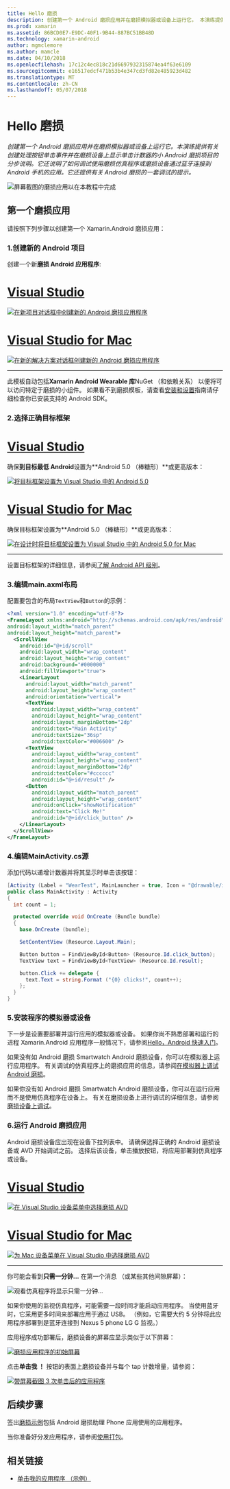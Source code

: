 ```yaml
---
title: Hello 磨损
description: 创建第一个 Android 磨损应用并在磨损模拟器或设备上运行它。 本演练提供有关创建处理按钮单击事件并在磨损设备上显示单击计数器的小 Android 磨损项目的分步说明。 它还说明了如何调试使用磨损仿真程序或磨损设备通过蓝牙连接到 Android 手机的应用。 它还提供有关 Android 磨损的一套调试的提示。
ms.prod: xamarin
ms.assetid: 86BCD0E7-E9DC-40F1-9B44-887BC51BB48D
ms.technology: xamarin-android
author: mgmclemore
ms.author: mamcle
ms.date: 04/10/2018
ms.openlocfilehash: 17c12c4ec818c21d6697932315874ea4f63e6109
ms.sourcegitcommit: e16517edcf471b53b4e347cd3fd82e485923d482
ms.translationtype: MT
ms.contentlocale: zh-CN
ms.lasthandoff: 05/07/2018
---
```

# <a name="hello-wear"></a>Hello 磨损

_创建第一个 Android 磨损应用并在磨损模拟器或设备上运行它。本演练提供有关创建处理按钮单击事件并在磨损设备上显示单击计数器的小 Android 磨损项目的分步说明。它还说明了如何调试使用磨损仿真程序或磨损设备通过蓝牙连接到 Android 手机的应用。它还提供有关 Android 磨损的一套调试的提示。_

![屏幕截图的磨损应用以在本教程中完成](hello-wear-images/example.png)

## <a name="your-first-wear-app"></a>第一个磨损应用

请按照下列步骤以创建第一个 Xamarin.Android 磨损应用：

### <a name="1-create-a-new-android-project"></a>1.创建新的 Android 项目

创建一个新**磨损 Android 应用程序**:

# <a name="visual-studiotabvswin"></a>[Visual Studio](#tab/vswin)

[![在新项目对话框中创建新的 Android 磨损应用程序](hello-wear-images/vs/new-solution-sml.w157.png)](hello-wear-images/vs/new-solution.w157.png#lightbox)

# <a name="visual-studio-for-mactabvsmac"></a>[Visual Studio for Mac](#tab/vsmac)

[![在新的解决方案对话框创建新的 Android 磨损应用程序](hello-wear-images/xs/new-solution-sml.png)](hello-wear-images/xs/new-solution.png#lightbox)

-----


此模板自动包括**Xamarin Android Wearable 库**NuGet （和依赖关系） 以便将可以访问特定于磨损的小组件。 如果看不到磨损模板，请查看[安装和设置](~/android/wear/get-started/installation.md)指南请仔细检查你已安装支持的 Android SDK。 

### <a name="2-choose-the-correct-target-framework"></a>2.选择正确**目标框架**

# <a name="visual-studiotabvswin"></a>[Visual Studio](#tab/vswin)

确保**到目标最低 Android**设置为**Android 5.0 （棒糖形）**或更高版本： 

[![将目标框架设置为 Visual Studio 中的 Android 5.0](hello-wear-images/vs/target-framework-sml.png)](hello-wear-images/vs/target-framework.png#lightbox)

# <a name="visual-studio-for-mactabvsmac"></a>[Visual Studio for Mac](#tab/vsmac)

确保目标框架设置为**Android 5.0 （棒糖形）**或更高版本：

[![在设计时将目标框架设置为 Visual Studio 中的 Android 5.0 for Mac](hello-wear-images/xs/target-framework-sml.png)](hello-wear-images/xs/target-framework.png#lightbox)

-----

设置目标框架的详细信息，请参阅[了解 Android API 级别](~/android/app-fundamentals/android-api-levels.md)。


### <a name="3-edit-the-mainaxml-layout"></a>3.编辑**main.axml**布局

配置要包含的布局`TextView`和`Button`的示例： 

```xml
<?xml version="1.0" encoding="utf-8"?>
<FrameLayout xmlns:android="http://schemas.android.com/apk/res/android"
android:layout_width="match_parent"
android:layout_height="match_parent">
  <ScrollView
    android:id="@+id/scroll"
    android:layout_width="wrap_content"
    android:layout_height="wrap_content"
    android:background="#000000"
    android:fillViewport="true">
    <LinearLayout
      android:layout_width="match_parent"
      android:layout_height="wrap_content"
      android:orientation="vertical">
      <TextView
        android:layout_width="wrap_content"
        android:layout_height="wrap_content"
        android:layout_marginBottom="2dp"
        android:text="Main Activity"
        android:textSize="36sp"
        android:textColor="#006600" />
      <TextView
        android:layout_width="wrap_content"
        android:layout_height="wrap_content"
        android:layout_marginBottom="2dp"
        android:textColor="#cccccc"
        android:id="@+id/result" />
      <Button
        android:layout_width="match_parent"
        android:layout_height="wrap_content"
        android:onClick="showNotification"
        android:text="Click Me!"
        android:id="@+id/click_button" />
    </LinearLayout>
  </ScrollView>
</FrameLayout>
```

### <a name="4-edit-the-mainactivitycs-source"></a>4.编辑**MainActivity.cs**源

添加代码以递增计数器并将其显示时单击该按钮： 

```csharp
[Activity (Label = "WearTest", MainLauncher = true, Icon = "@drawable/icon")]
public class MainActivity : Activity
{
  int count = 1;

  protected override void OnCreate (Bundle bundle)
  {
    base.OnCreate (bundle);

    SetContentView (Resource.Layout.Main);

    Button button = FindViewById<Button> (Resource.Id.click_button);
    TextView text = FindViewById<TextView> (Resource.Id.result);

    button.Click += delegate {
      text.Text = string.Format ("{0} clicks!", count++);
    };
  }
}
```

### <a name="5-setup-an-emulator-or-device"></a>5.安装程序的模拟器或设备

下一步是设置要部署并运行应用的模拟器或设备。 如果你尚不熟悉部署和运行的进程 Xamarin.Android 应用程序一般情况下，请参阅[Hello，Android 快速入门](~/android/get-started/hello-android/hello-android-quickstart.md)。

如果没有如 Android 磨损 Smartwatch Android 磨损设备，你可以在模拟器上运行应用程序。 有关调试的仿真程序上的磨损应用的信息，请参阅[在模拟器上调试 Android 磨损](~/android/wear/deploy-test/debug-on-emulator.md)。

如果你没有如 Android 磨损 Smartwatch Android 磨损设备，你可以在运行应用而不是使用仿真程序在设备上。 有关在磨损设备上进行调试的详细信息，请参阅[磨损设备上调试](~/android/wear/deploy-test/debug-on-device.md)。


### <a name="6-run-the-android-wear-app"></a>6.运行 Android 磨损应用

Android 磨损设备应出现在设备下拉列表中。 请确保选择正确的 Android 磨损设备或 AVD 开始调试之前。 选择后该设备，单击播放按钮，将应用部署到仿真程序或设备。

# <a name="visual-studiotabvswin"></a>[Visual Studio](#tab/vswin)

[![在 Visual Studio 设备菜单中选择磨损 AVD](hello-wear-images/vs/choose-wear-sim.png)](hello-wear-images/vs/choose-wear-sim.png#lightbox)

# <a name="visual-studio-for-mactabvsmac"></a>[Visual Studio for Mac](#tab/vsmac)

[![为 Mac 设备菜单在 Visual Studio 中选择磨损 AVD](hello-wear-images/xs/choose-wear-sim.png)](hello-wear-images/xs/choose-wear-sim.png#lightbox)

-----

你可能会看到**只需一分钟...** 在第一个消息 （或某些其他间隙屏幕）： 

![观看仿真程序将显示只需一分钟...](hello-wear-images/please-wait.png)

如果你使用的监视仿真程序，可能需要一段时间才能启动应用程序。 当使用蓝牙时，它采用更多时间来部署应用于通过 USB。 （例如，它需要大约 5 分钟将此应用程序部署到是蓝牙连接到 Nexus 5 phone LG G 监视。）

应用程序成功部署后，磨损设备的屏幕应显示类似于以下屏幕：

[![磨损应用程序的初始屏幕](hello-wear-images/mainactivity-screen.png)](hello-wear-images/mainactivity-screen.png#lightbox)

点击**单击我 ！** 按钮的表面上磨损设备并与每个 tap 计数增量，请参阅：

[![带屏幕截图 3 次单击后的应用程序](hello-wear-images/mainactivity-counts.png)](hello-wear-images/mainactivity-counts.png#lightbox)


## <a name="next-steps"></a>后续步骤

签出[磨损示例](https://developer.xamarin.com/samples/android/Android%20Wear/)包括 Android 磨损助理 Phone 应用使用的应用程序。

当你准备好分发应用程序，请参阅[使用打包](~/android/wear/deploy-test/packaging.md)。


## <a name="related-links"></a>相关链接

- [单击我的应用程序 （示例）](https://developer.xamarin.com/samples/monodroid/wear/WearTest/)
